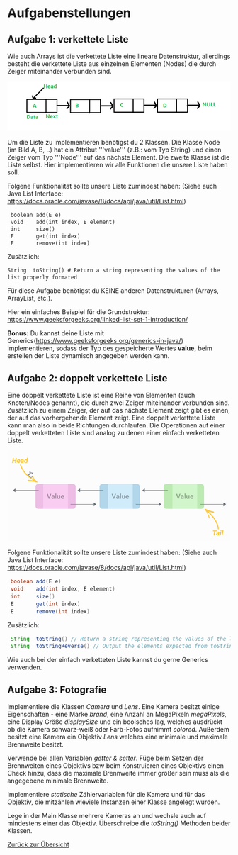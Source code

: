 # Aufgabenstellungen

## Aufgabe 1: verkettete Liste
Wie auch Arrays ist die verkettete Liste eine lineare Datenstruktur, allerdings besteht die verkettete Liste aus einzelnen Elementen (Nodes) die durch Zeiger miteinander verbunden sind.

![LinkedList](img/Linkedlist.png)

Um die Liste zu implementieren benötigst du 2 Klassen. Die Klasse Node (im Bild A, B, ..) hat ein Attribut '''value''' (z.B.: vom Typ String) und einen Zeiger vom Typ '''Node''' auf das nächste Element. Die zweite Klasse ist die Liste selbst. Hier implementieren wir alle Funktionen die unsere Liste haben soll.

Folgene Funktionalität sollte unsere Liste zumindest haben:
(Siehe auch Java List Interface: https://docs.oracle.com/javase/8/docs/api/java/util/List.html)
```
 boolean add(E e)
 void    add(int index, E element)
 int     size()
 E       get(int index)
 E       remove(int index)
```

Zusätzlich:
```
String  toString() # Return a string representing the values of the list properly formated 
```

Für diese Aufgabe benötigst du KEINE anderen Datenstrukturen (Arrays, ArrayList, etc.).

Hier ein einfaches Beispiel für die Grundstruktur: https://www.geeksforgeeks.org/linked-list-set-1-introduction/

**Bonus:** Du kannst deine Liste mit Generics(https://www.geeksforgeeks.org/generics-in-java/) implementieren, sodass der Typ des gespeicherte Wertes **value**, beim erstellen der Liste dynamisch angegeben werden kann.

## Aufgabe 2: doppelt verkettete Liste
Eine doppelt verkettete Liste ist eine Reihe von Elementen (auch Knoten/Nodes genannt), die durch zwei Zeiger miteinander verbunden sind. Zusätzlich zu einem Zeiger, der auf das nächste Element zeigt gibt es einen, der auf das vorhergehende Element zeigt. Eine doppelt verkettete Liste kann man also in beide Richtungen durchlaufen. Die Operationen auf einer doppelt verketteten Liste sind analog zu denen einer einfach verketteten Liste.

![Double LinkedList](img/doubleLinkedList.png)

Folgene Funktionalität sollte unsere Liste zumindest haben:
(Siehe auch Java List Interface: https://docs.oracle.com/javase/8/docs/api/java/util/List.html)

```java
 boolean add(E e)
 void    add(int index, E element)
 int     size()
 E       get(int index) 
 E       remove(int index)
```

Zusätzlich:
```java
 String  toString() // Return a string representing the values of the list properly formated
 String  toStringReverse() // Output the elements expected from toString in reverse
```

Wie auch bei der einfach verketteten Liste kannst du gerne Generics verwenden.

## Aufgabe 3: Fotografie

Implementiere die Klassen *Camera* und *Lens*. Eine Kamera besitzt einige Eigenschaften - eine Marke *brand*, eine Anzahl an MegaPixeln *megaPixels*, eine Display Größe *displaySize* und ein boolsches lag, welches ausdrückt ob die Kamera schwarz-weiß oder Farb-Fotos aufnimmt *colored*. Außerdem besitzt eine Kamera ein Objektiv *Lens* welches eine minimale und maximale Brennweite besitzt.

Verwende bei allen Variablen *getter & setter*. Füge beim Setzen der Brennweiten eines Objektivs bzw beim Konstruieren eines Objektivs einen Check hinzu, dass die maximale Brennweite immer größer sein muss als die angegebene minimale Brennweite.

Implementiere *statische* Zählervariablen für die Kamera und für das Objektiv, die mitzählen wieviele Instanzen einer Klasse angelegt wurden.

Lege in der Main Klasse mehrere Kameras an und wechsle auch auf mindestens einer das Objektiv. Überschreibe die *toString()* Methoden beider Klassen.


[Zurück zur Übersicht](README.md)